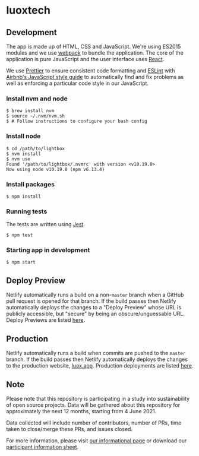 # luoxtech

## Development

The app is made up of HTML, CSS and JavaScript. We're using ES2015 modules and we use [webpack](https://webpack.js.org) to bundle the application. The core of the application is pure JavaScript and the user interface uses [React](https://reactjs.org).

We use [Prettier](https://prettier.io) to ensure consistent code formatting and [ESLint](https://eslint.org) with [Airbnb's JavaScript style guide](https://github.com/airbnb/javascript) to automatically find and fix problems as well as enforcing a particular code style in our JavaScript.

### Install nvm and node

```
$ brew install nvm
$ source ~/.nvm/nvm.sh
$ # Follow instructions to configure your bash config
```

### Install node

```
$ cd /path/to/lightbox
$ nvm install
$ nvm use
Found '/path/to/lightbox/.nvmrc' with version <v10.19.0>
Now using node v10.19.0 (npm v6.13.4)
```

### Install packages

```
$ npm install
```

### Running tests

The tests are written using [Jest](https://jestjs.io).

```
$ npm test
```

### Starting app in development

```
$ npm start
```

## Deploy Preview

Netlify automatically runs a build on a non-`master` branch when a GitHub pull request is opened for that branch. If the build passes then Netlify automatically deploys the changes to a "Deploy Preview" whose URL is publicly accessible, but "secure" by being an obscure/unguessable URL. Deploy Previews are listed [here](https://app.netlify.com/sites/luox/deploys?filter=deploy+previews).

## Production

Netlify automatically runs a build when commits are pushed to the `master` branch. If the build passes then Netlify automatically deploys the changes to the production website, [luox.app](https://luox.app/). Production deployments are listed [here](https://app.netlify.com/sites/luox/deploys?filter=master).

## Note

Please note that this repository is participating in a study into sustainability of open source projects. Data will be gathered about this repository for approximately the next 12 months, starting from 4 June 2021.

Data collected will include number of contributors, number of PRs, time taken to close/merge these PRs, and issues closed.

For more information, please visit [our informational page](https://sustainable-open-science-and-software.github.io/) or download our [participant information sheet](https://sustainable-open-science-and-software.github.io/assets/PIS_sustainable_software.pdf).
